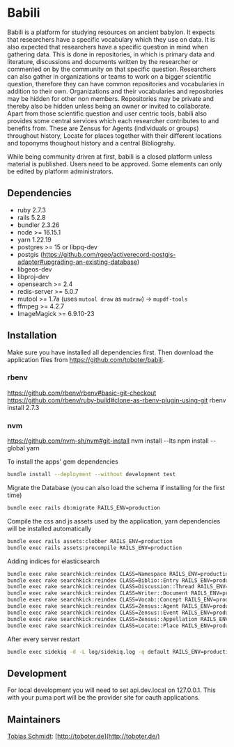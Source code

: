 # Babili

Babili is a platform for studying resources on ancient babylon. It expects that researchers have a specific vocabulary which they use on data. It is also expected that researchers have a specific question in mind when gathering data. This is done in repositories, in which is primary data and literature, discussions and documents written by the researcher or commented on by the community on that specific question. Researchers can also gather in organizations or teams to work on a bigger scientific question, therefore they can have common repositories and vocabularies in addition to their own. Organizations and their vocabularies and repositories may be hidden for other non members. Repositories may be private and thereby also be hidden unless being an owner or invited to collaborate. Apart from those scientific question and user centric tools, babili also provides some central services which each researcher contributes to and benefits from. These are Zensus for Agents (individuals or groups) throughout history, Locate for places together with their different locations and toponyms thoughout history and a central Bibliograhy.

While being community driven at first, babili is a closed platform unless material is published. Users need to be approved. Some elements can only be edited by platform administrators.


## Dependencies

* ruby 2.7.3
* rails 5.2.8
* bundler 2.3.26
* node >= 16.15.1
* yarn 1.22.19
* postgres >= 15 or libpq-dev
* postgis (https://github.com/rgeo/activerecord-postgis-adapter#upgrading-an-existing-database)
* libgeos-dev
* libproj-dev
* opensearch >= 2.4
* redis-server >= 5.0.7
* mutool >= 1.7a (uses `mutool draw` as `mudraw`) -> `mupdf-tools`
* ffmpeg >= 4.2.7
* ImageMagick >= 6.9.10-23


## Installation

Make sure you have installed all dependencies first. Then download the application files from https://github.com/toboter/babili.

### rbenv
https://github.com/rbenv/rbenv#basic-git-checkout
https://github.com/rbenv/ruby-build#clone-as-rbenv-plugin-using-git
rbenv install 2.7.3


### nvm
https://github.com/nvm-sh/nvm#git-install
nvm install --lts
npm install --global yarn


To install the apps' gem dependencies

```bash
bundle install --deployment --without development test
```

Migrate the Database (you can also load the schema if installing for the first time)

```bash
bundle exec rails db:migrate RAILS_ENV=production
```

Compile the css and js assets used by the application, yarn dependencies will be installed automatically

```bash
bundle exec rails assets:clobber RAILS_ENV=production
bundle exec rails assets:precompile RAILS_ENV=production
```

Adding indices for elasticsearch

```bash
bundle exec rake searchkick:reindex CLASS=Namespace RAILS_ENV=production
bundle exec rake searchkick:reindex CLASS=Biblio::Entry RAILS_ENV=production
bundle exec rake searchkick:reindex CLASS=Discussion::Thread RAILS_ENV=production
bundle exec rake searchkick:reindex CLASS=Writer::Document RAILS_ENV=production
bundle exec rake searchkick:reindex CLASS=Vocab::Concept RAILS_ENV=production
bundle exec rake searchkick:reindex CLASS=Zensus::Agent RAILS_ENV=production
bundle exec rake searchkick:reindex CLASS=Zensus::Event RAILS_ENV=production
bundle exec rake searchkick:reindex CLASS=Zensus::Appellation RAILS_ENV=production
bundle exec rake searchkick:reindex CLASS=Locate::Place RAILS_ENV=production
```

After every server restart

```bash
bundle exec sidekiq -d -L log/sidekiq.log -q default RAILS_ENV=production
```

## Development
For local development you will need to set api.dev.local on 127.0.0.1. This with your puma port will be the provider site for oauth applications.

## Maintainers

[Tobias Schmidt](https://github.com/toboter): [http://toboter.de](http://toboter.de/)
